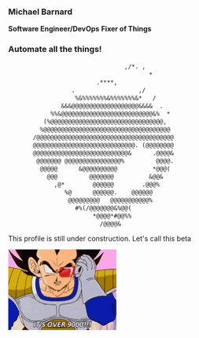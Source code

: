 ### Michael Barnard 

**Software Engineer/DevOps**
**Fixer of Things**

### Automate all the things!

```
                                 ,/*. ,                
                                        *              
                         .****,                        
                  .                  ,/                
                   %&%%%%%%%&%%%%%%%&*   /             
               &&&@@@@@@@@@@@@@@@@@@@&&&&  .           
            %%&@@@@@@@@@@@@@@@@@@@@@@@@@@&%  *         
          (%@@@@@@@@@@@@@@@@@@@@@@@@@@@@@@@@,          
         %@@@@@@@@@@@@@@@@@@@@@@@@@@@@@@@@@@@@         
       /@@@@@@@@@@@@@@@@@@@@@@@@@@@@@@@@@@@@@@@        
       @@@@@@@@@@@@@@@@@@@@@@@@@@@@@. (@@@@@@@@        
       @@@@@@@@@@@@@@@@@@@@@@@@@@@&      .@@@@&        
        @@@@@@@ @@@@@@@@@@@@@@@@%         @@@@.        
         @@@@@      &@@@@@@@@@@          *@@@(         
           @@@         @@@@@@@          &@@&           
             ,@*        @@@@@@        .@@@%            
                %@      @@@@@@.    @@@@@@              
                 @@@@@@@@@   @@@@@@@@@@@%              
                   #%(/@@@@@@@&%@@(                    
                        *@@@@*#@@%%                    
                          /@@@@&                       
```

This profile is still under construction. Let's call this beta

<img src="https://github.com/michaelbarnard/michaelbarnard/blob/master/over9k.gif">
